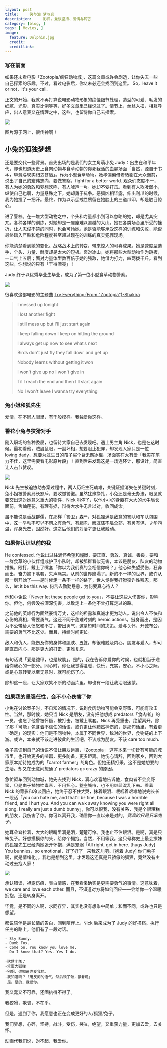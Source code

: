 ```yaml
---
layout: post  
title:     笑与泪 梦与真
description:     影评，兼谈坚持、爱情与其它
category: [blog, ]  
tags: [ Movies, ]  
image:
  feature: Dolphin.jpg
  credit: 
  creditlink:   
---
```


### 写在前面

如果还未看电影「Zootopia/疯狂动物城」，这篇文章或许会剧透，让你失去一些自己探索的乐趣。不过，看过电影后，你又未必还会找回到这里。 So，leave it or not，it's your call.

正文的开始，我就不再打算说电影动物形象的绝佳细节处理，造型的可爱、毛发的细腻、光影、真实比例等等，好多文章里已经说过了。情节上，丝丝入扣，相互呼应，出人意表又在情理之中，这些，也留待你自己去探索。

![](https://mmbiz.qlogo.cn/mmbiz/4C6k8vspyvx4rMhEpic4SoYFGRKGXBLpE29hpmLAibiaEagXIq93FQj8gyj8VuzOHttLa0FTs3x3aE9FfXic0tkvqw/0?wx_fmt=jpeg)

图片源于网上，很传神啊！

## 小兔的孤独梦想

还是要交代一些背景。首先出场的是我们的女主角萌小兔 Judy：出生在和平年代，却也知道历史上食肉动物与食草动物的你死我活的血腥场面「当然，源自于书本，毕竟与现实相去甚远」。作为小型食草动物，她却偏偏借着话剧在大众面前，说出了自己的宏伟志向，要做警察，fight for a better world. 观众们态度不一，有人为她的勇敢和梦想欢呼，有人嘘声一片。她却不受打击。看到有人欺凌弱小，纵使自己也弱，力量悬殊之下，她却勇于抗争。恶狐凶相毕露，伸出利爪的时候，我为她捏了一把汗。最终，作为以示惩戒性质留在她脸上的三道爪印，却是触目惊心。

进了警校。在一堆大型动物之中，个头和力量都小到可以忽略的她，却是尤其突兀。各种各样的训练，对她却是一座座难以逾越的大山。她在各类场合里所受的挫折，让人忍俊不禁的同时，也会可怜她。她是否能够承受这样的训练和失败，能否最终踏入严酷和危险程度甚至超过现在的训练的真实犯罪现场。

你能清楚看到她的变化。战略战术上的转变，带来惊人的可喜成果。她是速度型选手，个头、力量、耐度却是太大的短板。面对冰山，她将那些大型动物作为跳板，一口气上五层；面对力量体型数百倍于她的强敌，她借力打力，四两拨千斤。看到这些，你想说的只有「干得漂亮」！

Judy 终于以优秀毕业生毕业，成为了第一位小型食草动物警察。

![](https://mmbiz.qlogo.cn/mmbiz/4C6k8vspyvx4rMhEpic4SoYFGRKGXBLpENP5ia7O7FPSicmQzWy2DqqKfwT0gws5569Lk0rIMz9gHqVD99C0dLgoA/0?wx_fmt=jpeg)

很喜欢这部电影的主题曲 [Try Everything (From "Zootopia")-Shakira](http://www.xiami.com/play?ids=/song/playlist/id/1775480928/object_name/default/object_id/0#loaded)

> I messed up tonight
> 
>  I lost another fight
> 
> I still mess up but I'll just start again
> 
> I keep falling down I keep on hitting the ground
> 
> I always get up now to see what's next
> 
> Birds don't just fly they fall down and get up
> 
> Nobody learns without getting it won
> 
> I won't give up no I won't give in
> 
> Til I reach the end and then I'll start again
> 
> No I won't leave I wanna try everything


### 兔小姐和狐先生

爱情，在不同人眼里，有千般模样。我独爱你这样。

### 警花小兔与狡猾对手

刚入职场的各种委屈，也留待大家自己去发现吧。遇上男主角 Nick，也是在这时候。最初看他，贼眉鼠眼，一副坏相，想要阻止犯罪，却发现人家只是一位 loving dady，想要为过生日的孩子买个巨无霸冰棍，场面实在太有爱「我实在笔力不佳，这里需要看电影原片段」！直到后来发现这是一场连环计，那设计，简直让人击节赞叹。

![](https://mmbiz.qlogo.cn/mmbiz/4C6k8vspyvx4rMhEpic4SoYFGRKGXBLpEQxwkBlGD43ZXxR5gG2zVbNEpicx2TBaVPdClrBoM01hItNSnzoPibSgw/0?wx_fmt=jpeg)

Nick 先生被迫协助办案过程中，两人历经生死劫难，关键证据消失在关键时刻，兔小姐被警察局长怒斥，要收缴警徽。虽然犹豫挣扎，小兔还是毫无办法，眼见就要交出这对她意义重大的物件，Nick 叫停了，以他小小的身躯在大大的水牛局长面前，舌灿莲花，有理有据，辩得大水牛无言以对，收回成命。

虽不能说是舌战群儒，在那样「警卫」森严，对狐狸满是敌意的警队和车队包围中，这一举动不可以不谓之有勇气，有胆识。而这还不是全部。有勇有谋，才华四溢，浑身光芒，固然好。这之后他们的对话才更让我触动。

### 如果你认识以前的我

He confessed. 他说出过往满怀希望和憧憬，要正直、勇敢、真诚、善良，要和一群食草的小伙伴组成护卫小队时，却被那群看似无害，本该是朋友、队友的动物推搡，殴打，戴上了嘴套「你以为我们真的会相信你吗？」他心碎失望受伤，狂奔而出，奋力摘下嘴套，失声痛哭。从前的世界崩塌了。新的不一样的世界，或许从那一刻开始了——是时候走一条不一样的路了，世人觉得我奸猾狡诈性残忍，那么，let it be this way. 何苦去勤勤恳恳，为何要真心待人？

他和小兔说「Never let these people get to you」，不要让这些人伤害你，影响你。但他，何尝没被深深伤害，以致走上一条他不曾打算走过的路。

之前他的英雄行为固然豪情万丈，这样的袒露和真诚才更为动人。说出令人不快和心伤的真相，需要勇气。这还不同于危难时刻的 heroic actions，挺身而出，是因为不公带给人愤怒和不甘，带出勇气，这是短时间的决策。爱与关怀，开诚布公，需要的勇气不比这少。而且，持续时间更长。

敌人和仇人，能伤及你的身体和肌肤、五脏，却很难触及内心。朋友与爱人，却可能直击内心，那是更大的打击，更难复原。

有句话说「爱是铠甲，也是软肋」。是的，我在告诉你爱你的时候，也就相当于递给你我心的一部分。同心时，你让我觉得温暖，快乐，充实，安心。不小心之际，或是心意转变以至无意时，就可能伤了心。

除却这一段，让大家欢笑不断的动画片里，却也有一段让我泪眼迷蒙。

### 如果我的坚强任性，会不小心伤害了你 

小兔在讨论案子时，不自知的情况下，说到食肉动物可能会变野蛮，可能有攻击性。当然，那时候，她只当 Nick 是朋友，没有把他想成 predators「食肉者」的一员，也忘了他曾被怀疑，被打击，被戴上嘴套。Nick 再受重击，绝望离开。除了那「可能」包含着不信任的话语，或许更让他黯然神伤的，是那句话里，有着更「确定」的现实：他们是不同物种，本属于不同世界，敌对的世界，食物链的上下游。或许，本来就不该走进彼此的生活吧。不该成为朋友。不该 care too much.

兔子意识到自己的话语不仅让朋友远离，「Zootopia」 这座本来一切皆有可能的城市里，也开始更多的喧嚣，更多防备，更多距离。她伤心请辞，回到家乡，回到大家原本期待她成为的「carrot farmer」的角色。但她无精打采，这不是她想要的生活。却又在无意间想通了 predators go crazy 的原因。

急忙驱车回到动物城，她先去找到 Nick，满心欢喜地告诉他，食肉者不会变野蛮，只是由于植物性毒素，不用担心。整座城市，也不用继续混乱下去。看着 Nick 的背影和冷淡回应，她终于忍不住大哭，抹着眼泪、哽咽着艰难地说完长长一段话「you can hate me, and that'll be fine, because I was a horrible friend, and I hurt you. And you can walk away knowing you were right all along. I really am just a dumb bunny」，你可以恨我，没有关系，我是个很糟糕的朋友，我伤害了你。你可以离开我，确信你一直以来是对的。*我真的只是只笨兔子。*

她耳朵耷拉着，大大的眼睛里满是泪，楚楚可怜。我也止不住眼泪。是啊，真是只笨兔子。好想摸摸你的头，给你个拥抱。当然，不用等我。这只号称史上最会撩妹的狐狸先生已经向她张开怀抱，满是宠溺「All right, get in here. [hugs Judy] You bunnies，so emotional，好了好了，来我这儿吧。[抱着 Judy] 你们兔子啊，就是情绪化」。我也是想到这里，才发现这还真是只骄傲的狐狸，竟然没有主动过去抱人家！

![](https://mmbiz.qlogo.cn/mmbiz/4C6k8vspyvx4rMhEpic4SoYFGRKGXBLpEKBwmiaLaicziaX9b6zBsIImkrpEqvNFuDch4bzrgc6mWJlk6ZNE9QaIDw/0?wx_fmt=jpeg)

承认错误，袒露伤痕，表白情感，在我看来确实是更需要勇气的事情。这意味着，we care and love each other. 而且，不知道对方将如何回应——会给你一个温暖拥抱，还是转身离开。

毕竟，是不同的人啊，求同存异，其实也没有想象中简单；和而不同，或许也只是想望。

都说陪伴是最长情的告白，回到陪伴上。Nick 后来成为了 Judy 的好搭档。执行任务的路上，他们有了一段对话。

	- Sly Bunny. 
	- Dumb Fox.
	- Come on. You know you love me.
	- Do I know that? Yes. Yes I do.
	
	-狡猾小兔子
	-笨蛋大狐狸
	-别啊，你知道你爱我的。
	-我知道吗？「用反问的语气，然后顿了顿，接着说」
	 是。是的，我爱你。

我又蠢又不可靠，还固执得不得了。

我狡猾，欺骗，不在乎。

但是，遇到了你，我愿意也正在变成更好的人/狐狸/兔子。

我们梦想，心碎，坚持，战斗，受伤，哭泣，绝望，又重获力量，更加去爱，去关怀。

动画代我们说，对不起、我爱你。

